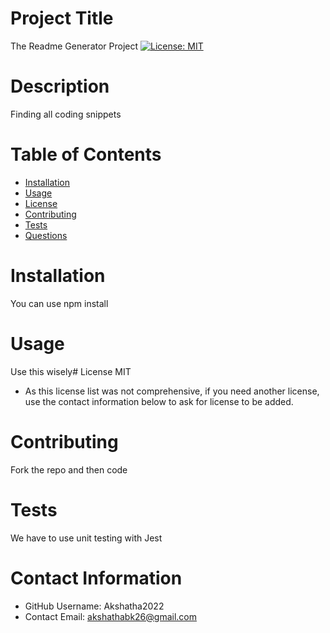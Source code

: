 
# Project Title
The Readme Generator Project
[![License: MIT](https://img.shields.io/badge/License-MIT-yellow.svg)](https://opensource.org/licenses/MIT)

# Description
Finding all coding snippets

# Table of Contents 
* [Installation](#-Installation)
* [Usage](#-Usage)
* [License](#-Installation)
* [Contributing](#-Contributing)
* [Tests](#-Tests)
* [Questions](#-Contact-Information)
    
# Installation
You can use npm install

# Usage
Use this wisely# License 
MIT
* As this license list was not comprehensive, if you need another license, use the contact information below to ask for license to be added. 

# Contributing 
Fork the repo and then code

# Tests
We have to use unit testing with Jest

# Contact Information 
* GitHub Username: Akshatha2022
* Contact Email: akshathabk26@gmail.com

